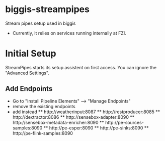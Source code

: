 # biggis-streampipes
Stream pipes setup used in biggis

- Currently, it relies on services running internally at FZI.

# Initial Setup

StreamPipes starts its setup assistent on first access.
You can ignore the "Advanced Settings".

## Add Endpoints

* Go to "Install Pipeline Elements" --> "Manage Endpoints"
* remove the existing endpoints
* add instead
    ** http://weatherinput:8087
    ** http://restproducer:8085
    ** http://dextractor:8086
    ** http://sensebox-adapter:8090
    ** http://sensebox-metadata-enricher:8090
    ** http://pe-sources-samples:8090
    ** http://pe-esper:8090
    ** http://pe-sinks:8090
    ** http://pe-flink-samples:8090
